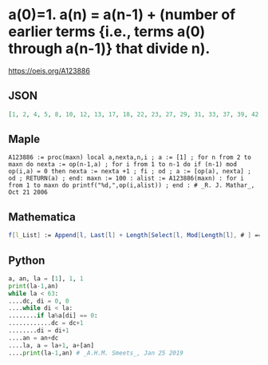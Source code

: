 # a\(0\)\=1\. a\(n\) \= a\(n\-1\) \+ \(number of earlier terms \{i\.e\., terms a\(0\) through a\(n\-1\)\} that divide n\)\.
https://oeis.org/A123886
## JSON
```JSON
[1, 2, 4, 5, 8, 10, 12, 13, 17, 18, 22, 23, 27, 29, 31, 33, 37, 39, 42, 43, 48, 49, 52, 54, 59, 61, 64, 66, 69, 71, 75, 77, 81, 83, 86, 88, 93, 95, 97, 100, 106, 107, 110, 112, 116, 118, 121, 122, 128, 130, 134, 136, 141, 142, 147, 149, 153, 154, 157, 159, 165, 167, 170]
```
## Maple
```Maple
A123886 := proc(maxn) local a,nexta,n,i ; a := [1] ; for n from 2 to maxn do nexta := op(n-1,a) ; for i from 1 to n-1 do if (n-1) mod op(i,a) = 0 then nexta := nexta +1 ; fi ; od ; a := [op(a), nexta] ; od ; RETURN(a) ; end: maxn := 100 : alist := A123886(maxn) : for i from 1 to maxn do printf("%d,",op(i,alist)) ; end : # _R. J. Mathar_, Oct 21 2006
```
## Mathematica
```Mathematica
f[l_List] := Append[l, Last[l] + Length[Select[l, Mod[Length[l], # ] == 0 &]]];Nest[f, {1}, 63] (* _Ray Chandler_, Oct 19 2006 *)
```
## Python
```Python
a, an, la = [1], 1, 1
print(la-1,an)
while la < 63:
....dc, di = 0, 0
....while di < la:
........if la%a[di] == 0:
............dc = dc+1
........di = di+1
....an = an+dc
....la, a = la+1, a+[an]
....print(la-1,an) # _A.H.M. Smeets_, Jan 25 2019
```
